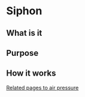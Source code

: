 # Siphon

## What is it

## Purpose

## How it works

[Related pages to air pressure](https://github.com/ClosedCaptions/studious-celery/tree/main/air%20pressure)
